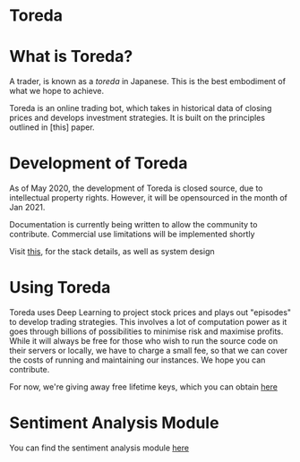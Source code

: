 # Toreda

# What is Toreda?

A trader, is known as a _toreda_ in Japanese. This is the best embodiment of what we hope to achieve. 

Toreda is an online trading bot, which takes in historical data of closing prices and develops investment strategies. It is built on the principles outlined in [this] paper.

# Development of Toreda

As of May 2020, the development of Toreda is closed source, due to intellectual property rights. However, it will be opensourced in the month of Jan 2021.

Documentation is currently being written to allow the community to contribute. Commercial use limitations will be implemented shortly

Visit [this](system-design.md), for the stack details, as well as system design


# Using Toreda

Toreda uses Deep Learning to project stock prices and plays out "episodes" to develop trading strategies. This involves a lot of computation power as it goes through billions of possibilities to minimise risk and maximise profits. While it will always be free for those who wish to run the source code on their servers or locally, we have to charge a small fee, so that we can cover the costs of running and maintaining our instances. We hope you can contribute.

For now, we're giving away free lifetime keys, which you can obtain [here](API-KEYS.md)


# Sentiment Analysis Module

You can find the sentiment analysis module [here](sent-v1.html)


